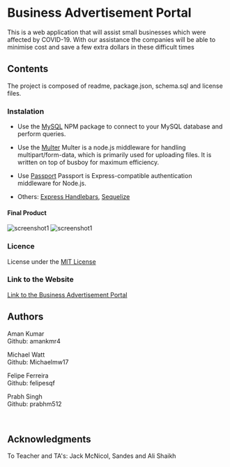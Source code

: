 # Business Advertisement Portal

This is a web application that will assist small businesses which were affected by COVID-19. With our assistance the companies will be able to minimise cost and save a few extra dollars in these difficult times

## Contents

The project is composed of readme, package.json, schema.sql and license files.


### Instalation

* Use the [MySQL](https://www.npmjs.com/package/mysql) NPM package to connect to your MySQL database and perform queries.

* Use the [Multer](https://www.npmjs.com/package/multer) Multer is a node.js middleware for handling multipart/form-data, which is primarily used for uploading files. It is written on top of busboy for maximum efficiency.

* Use [Passport](https://www.npmjs.com/package/passport) Passport is Express-compatible authentication middleware for Node.js.
  ​
* Others: [Express Handlebars](https://www.npmjs.com/package/express-handlebars), [Sequelize](hhttps://www.npmjs.com/package/sequelize) 

#### Final Product

![screenshot1](https://github.com/prabhm512/project-2/blob/main/public/assets/images/main.JPG)
![screenshot1](https://github.com/prabhm512/project-2/tree/main/public/assets/images/product.JPG)

### Licence

License under the [MIT License](LICENSE)
​

### Link to the Website

<a href="https://business-advertisement-portal.herokuapp.com/">Link to the Business Advertisement Portal</a>

## Authors
Aman Kumar <br>
Github: amankmr4<br>

Michael Watt <br>
Github: Michaelmw17<br>

Felipe Ferreira <br>
Github: felipesqf<br>

Prabh Singh <br>
Github: prabhm512<br>

​​

## Acknowledgments

To Teacher and TA's:
Jack McNicol, Sandes and Ali Shaikh
